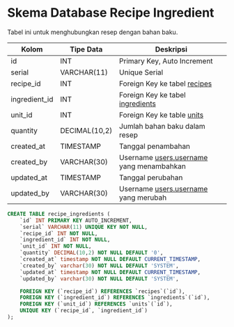 # Skema Database Recipe Ingredient

Tabel ini untuk menghubungkan resep dengan bahan baku.

| Kolom           | Tipe Data     | Deskripsi                       |
|-----------------|---------------|---------------------------------|
| id              | INT           | Primary Key, Auto Increment     |
| serial          | VARCHAR(11)   | Unique Serial                   |
| recipe_id       | INT           | Foreign Key ke tabel [recipes](05-recipe.md) |
| ingredient_id   | INT           | Foreign Key ke tabel [ingredients](03-ingredient.md) |
| unit_id         | INT           | Foreign Key ke table [units](02-unit.md) |
| quantity        | DECIMAL(10,2) | Jumlah bahan baku dalam resep   |
| created_at      | TIMESTAMP     | Tanggal penambahan        |
| created_by      | VARCHAR(30)   | Username [users.username](01-user.md) yang menambahkan|
| updated_at      | TIMESTAMP     | Tanggal perubahan          |
| updated_by      | VARCHAR(30)   | Username [users.username](01-user.md) yang merubah|


```sql
CREATE TABLE recipe_ingredients (
    `id` INT PRIMARY KEY AUTO_INCREMENT,
    `serial` VARCHAR(11) UNIQUE KEY NOT NULL,
    `recipe_id` INT NOT NULL,
    `ingredient_id` INT NOT NULL,
    `unit_id` INT NOT NULL,
    `quantity` DECIMAL(10,2) NOT NULL DEFAULT '0',
    `created_at` timestamp NOT NULL DEFAULT CURRENT_TIMESTAMP,
    `created_by` varchar(30) NOT NULL DEFAULT 'SYSTEM',
    `updated_at` timestamp NOT NULL DEFAULT CURRENT_TIMESTAMP,
    `updated_by` varchar(30) NOT NULL DEFAULT 'SYSTEM',

    FOREIGN KEY (`recipe_id`) REFERENCES `recipes`(`id`),
    FOREIGN KEY (`ingredient_id`) REFERENCES `ingredients`(`id`),
    FOREIGN KEY (`unit_id`) REFERENCES `units`(`id`),
    UNIQUE KEY (`recipe_id`, `ingredient_id`)
);
```